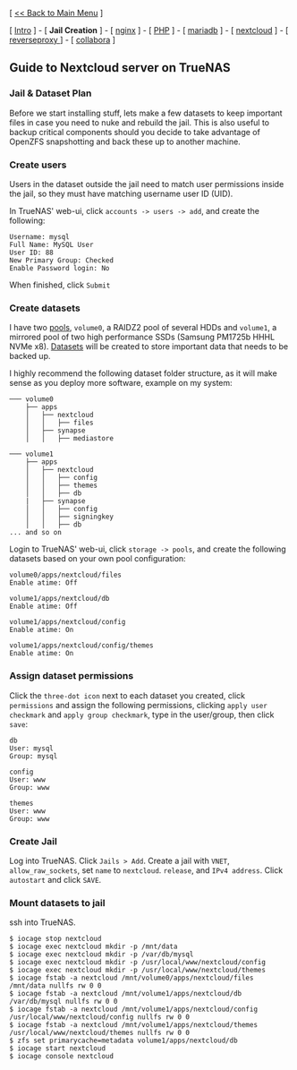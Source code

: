[ [<< Back to Main Menu](https://github.com/seth586/guides/blob/master/README.md) ]

[ [Intro](README.md) ] - [ **Jail Creation** ] - [ [nginx](4_apache.md) ] - [ [PHP](3_php.md) ] - [ [mariadb](2_mariadb.md) ] - [ [nextcloud](5_nextcloud.md) ] - [ [reverseproxy ](6_reverseproxy.md)] - [ [collabora](7_collabora.md) ]

## Guide to Nextcloud server on TrueNAS

### Jail & Dataset Plan

Before we start installing stuff, lets make a few datasets to keep important files in case you need to nuke and rebuild the jail. This is also useful to backup critical components should you decide to take advantage of OpenZFS snapshotting and back these up to another machine.

### Create users
Users in the dataset outside the jail need to match user permissions inside the jail, so they must have matching username user ID (UID).

In TrueNAS' web-ui, click `accounts -> users -> add`, and create the following:
```
Username: mysql
Full Name: MySQL User
User ID: 88
New Primary Group: Checked
Enable Password login: No
```
When finished, click `Submit`

### Create datasets
I have two [pools](https://www.truenas.com/docs/core/storage/pools/poolcreate/), `volume0`, a RAIDZ2 pool of several HDDs and `volume1`, a mirrored pool of two high performance SSDs (Samsung PM1725b HHHL NVMe x8). [Datasets](https://www.truenas.com/docs/core/storage/pools/datasets/) will be created to store important data that needs to be backed up. 

I highly recommend the following dataset folder structure, as it will make sense as you deploy more software, example on my system:
```
─── volume0
    ├── apps
    │   ├── nextcloud
    │   │   ├── files  
    │   ├── synapse
    │   │   ├── mediastore 

─── volume1
    ├── apps
    │   ├── nextcloud
    │   │   ├── config
    │   │   ├── themes
    │   │   ├── db
    |   ├── synapse
    │   │   ├── config
    │   │   ├── signingkey
    │   │   ├── db    
... and so on
```  

Login to TrueNAS' web-ui, click `storage -> pools`, and create the following datasets based on your own pool configuration:
```
volume0/apps/nextcloud/files
Enable atime: Off

volume1/apps/nextcloud/db
Enable atime: Off

volume1/apps/nextcloud/config
Enable atime: On

volume1/apps/nextcloud/config/themes
Enable atime: On
```

### Assign dataset permissions
Click the `three-dot icon` next to each dataset you created, click `permissions` and assign the following permissions, clicking `apply user checkmark` and `apply group checkmark`, type in the user/group, then click `save`:
```
db
User: mysql
Group: mysql

config
User: www
Group: www

themes
User: www
Group: www
```

### Create Jail
Log into TrueNAS. Click `Jails > Add`. Create a jail with `VNET`, `allow_raw_sockets`, set `name` to `nextcloud`. `release`, and `IPv4 address`. Click `autostart` and click `SAVE`.

### Mount datasets to jail
ssh into TrueNAS. 
```
$ iocage stop nextcloud
$ iocage exec nextcloud mkdir -p /mnt/data
$ iocage exec nextcloud mkdir -p /var/db/mysql
$ iocage exec nextcloud mkdir -p /usr/local/www/nextcloud/config
$ iocage exec nextcloud mkdir -p /usr/local/www/nextcloud/themes
$ iocage fstab -a nextcloud /mnt/volume0/apps/nextcloud/files /mnt/data nullfs rw 0 0
$ iocage fstab -a nextcloud /mnt/volume1/apps/nextcloud/db /var/db/mysql nullfs rw 0 0
$ iocage fstab -a nextcloud /mnt/volume1/apps/nextcloud/config /usr/local/www/nextcloud/config nullfs rw 0 0
$ iocage fstab -a nextcloud /mnt/volume1/apps/nextcloud/themes /usr/local/www/nextcloud/themes nullfs rw 0 0
$ zfs set primarycache=metadata volume1/apps/nextcloud/db
$ iocage start nextcloud
$ iocage console nextcloud
```

